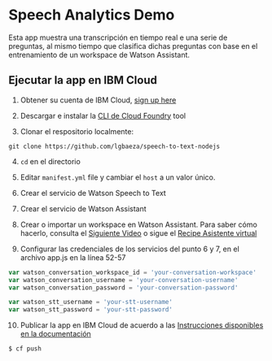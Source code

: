 # Speech Analytics Demo

Esta app muestra una transcripción en tiempo real e una serie de preguntas, al mismo tiempo que clasifica dichas preguntas con base en el entrenamiento de un workspace de Watson Assistant.



## Ejecutar la app en IBM Cloud

1. Obtener su cuenta de IBM Cloud, [sign up here][bluemix_signup_url]

2. Descargar e instalar la [CLI de Cloud Foundry][cloud_foundry_url] tool

3. Clonar el respositorio localmente:

  ```
  git clone https://github.com/lgbaeza/speech-to-text-nodejs
  ```

4. `cd` en el directorio

5. Editar `manifest.yml` file y cambiar el `host` a un valor único.

6. Crear el servicio de Watson Speech to Text

7. Crear el servicio de Watson Assistant

8. Crear o importar un workspace en Watson Assistant. Para saber cómo hacerlo, consulta el [Siguiente Video][Watson chatbot video] o sigue el [Recipe Asistente virtual][Watson Assistant Recipe]
8. Configurar las credenciales de los servicios del punto 6 y 7, en el archivo app.js en la línea 52-57

```javascript
var watson_conversation_workspace_id = 'your-conversation-workspace'
var watson_conversation_username = 'your-conversation-username'
var watson_conversation_password = 'your-conversation-password'

var watson_stt_username = 'your-stt-username'
var watson_stt_password = 'your-stt-password'
```

10. Publicar la app en IBM Cloud de acuerdo a las [Instrucciones disponibles en la documentación][publish app ibm cloud]

  ```
  $ cf push
  ```

[bluemix_signup_url]: http://ibm.biz/realtime-tone-signup
[cloud_foundry_url]: https://github.com/cloudfoundry/cli
[issues_url]: https://github.com/IBM-Bluemix/real-time-tone-analysis/issues
[publish app ibm cloud]: https://console.bluemix.net/docs/apps/dep-app-tool.html#cli
[Watson Assistant Recipe]:https://developer.ibm.com/recipes/tutorials/asistente-virtual-con-watson-assistant/
[Watson chatbot video]:https://www.youtube.com/watch?v=Z8KvfN0IpG8